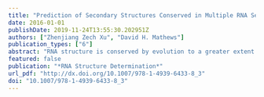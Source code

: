 ```yaml
---
title: "Prediction of Secondary Structures Conserved in Multiple RNA Sequences"
date: 2016-01-01
publishDate: 2019-11-24T13:55:30.202951Z
authors: ["Zhenjiang Zech Xu", "David H. Mathews"]
publication_types: ["6"]
abstract: "RNA structure is conserved by evolution to a greater extent than sequence. Predicting the conserved structure for multiple homologous sequences can be much more accurate than predicting the structure for a single sequence. RNAstructure is a software package that includes the programs Dynalign, Multilign, TurboFold, and PARTS for predicting conserved RNA secondary structure. This chapter provides protocols for using these programs."
featured: false
publication: "*RNA Structure Determination*"
url_pdf: "http://dx.doi.org/10.1007/978-1-4939-6433-8_3"
doi: "10.1007/978-1-4939-6433-8_3"
---
```



